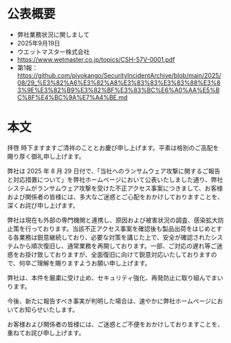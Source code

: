 # 公表概要
- 弊社業務状況に関しまして
- 2025年9月19日
- ウエットマスター株式会社
- https://www.wetmaster.co.jp/topics/CSH-57V-0001.pdf
- 第1報：https://github.com/piyokango/SecurityIncidentArchive/blob/main/2025/08/29_%E3%82%A6%E3%82%A8%E3%83%83%E3%83%88%E3%83%9E%E3%82%B9%E3%82%BF%E3%83%BC%E6%A0%AA%E5%BC%8F%E4%BC%9A%E7%A4%BE.md

# 本文
拝啓 時下ますますご清祥のこととお慶び申し上げます。平素は格別のご高配を賜り厚く御礼申し上げます。

弊社は 2025 年 8 月 29 日付で、「当社へのランサムウェア攻撃に関するご報告と対応措置について」を弊社ホームページにおいて公表いたしました通り、弊社システムがランサムウェア攻撃を受けた不正アクセス事案につきまして、お客様および関係者の皆様には、多大なご迷惑とご心配をおかけしておりますことを、深くお詫び申し上げます。

弊社は現在も外部の専門機関と連携し、原因および被害状況の調査、感染拡大防止策を行っております。当該不正アクセス事案を確認後も製品出荷をはじめとする各業務は鋭意継続しており、必要な対策を講じた上で、安全が確認されたシステムから順次復旧し、通常業務を再開しております。一部、ご対応の遅れ等ご迷惑をお掛け致しておりますが、全面復旧に向けて鋭意対応いたしておりますので、何卒ご理解を賜りますようお願い申し上げます。

弊社は、本件を厳粛に受け止め、セキュリティ強化、再発防止に取り組んでまいります。

今後、新たに報告すべき事実が判明した場合は、速やかに弊社ホームページにおいてお知らせいたします。

お客様および関係者の皆様には、ご迷惑とご不便をおかけしておりますことを、重ねてお詫び申し上げます。
